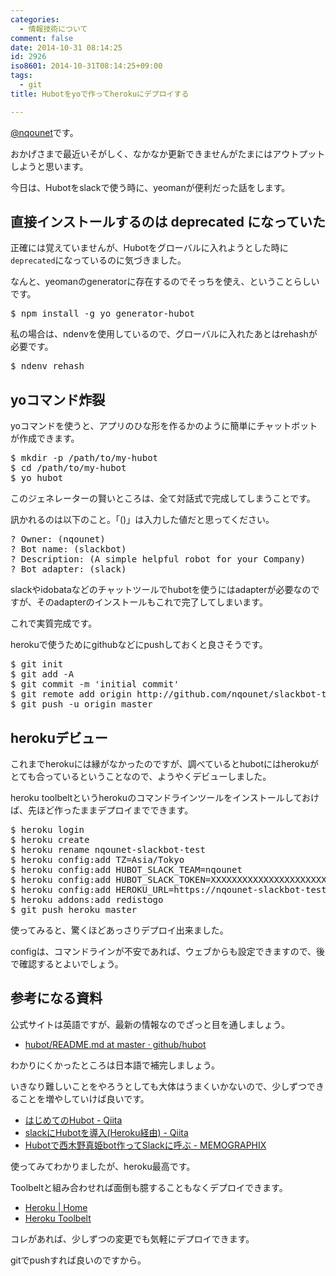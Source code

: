 ```yaml
---
categories:
  - 情報技術について
comment: false
date: 2014-10-31 08:14:25
id: 2926
iso8601: 2014-10-31T08:14:25+09:00
tags:
  - git
title: Hubotをyoで作ってherokuにデプロイする

---
```


<p><a href="https://twitter.com/nqounet">@nqounet</a>です。</p>

<p>おかげさまで最近いそがしく、なかなか更新できませんがたまにはアウトプットしようと思います。</p>

<p>今日は、Hubotをslackで使う時に、yeomanが便利だった話をします。</p>



<h2>直接インストールするのは deprecated になっていた</h2>

<p>正確には覚えていませんが、Hubotをグローバルに入れようとした時に<code>deprecated</code>になっているのに気づきました。</p>

<p>なんと、yeomanのgeneratorに存在するのでそっちを使え、ということらしいです。</p>

<pre>
$ npm install -g yo generator-hubot
</pre>

<p>私の場合は、ndenvを使用しているので、グローバルに入れたあとはrehashが必要です。</p>

<pre>
$ ndenv rehash
</pre>

<h2>yoコマンド炸裂</h2>

<p>yoコマンドを使うと、アプリのひな形を作るかのように簡単にチャットボットが作成できます。</p>

<pre>
$ mkdir -p /path/to/my-hubot
$ cd /path/to/my-hubot
$ yo hubot
</pre>

<p>このジェネレーターの賢いところは、全て対話式で完成してしまうことです。</p>

<p>訊かれるのは以下のこと。「()」は入力した値だと思ってください。</p>

<pre>
? Owner: (nqounet)
? Bot name: (slackbot)
? Description: (A simple helpful robot for your Company)
? Bot adapter: (slack)
</pre>

<p>slackやidobataなどのチャットツールでhubotを使うにはadapterが必要なのですが、そのadapterのインストールもこれで完了してしまいます。</p>

<p>これで実質完成です。</p>

<p>herokuで使うためにgithubなどにpushしておくと良さそうです。</p>

<pre>
$ git init
$ git add -A
$ git commit -m 'initial commit'
$ git remote add origin http://github.com/nqounet/slackbot-test.git
$ git push -u origin master
</pre>

<h2>herokuデビュー</h2>

<p>これまでherokuには縁がなかったのですが、調べているとhubotにはherokuがとても合っているということなので、ようやくデビューしました。</p>

<p>heroku toolbeltというherokuのコマンドラインツールをインストールしておけば、先ほど作ったままデプロイまでできます。</p>

<pre>
$ heroku login
$ heroku create
$ heroku rename nqounet-slackbot-test
$ heroku config:add TZ=Asia/Tokyo
$ heroku config:add HUBOT_SLACK_TEAM=nqounet
$ heroku config:add HUBOT_SLACK_TOKEN=XXXXXXXXXXXXXXXXXXXXXXXX
$ heroku config:add HEROKU_URL=https://nqounet-slackbot-test.herokuapp.com/
$ heroku addons:add redistogo
$ git push heroku master
</pre>

<p>使ってみると、驚くほどあっさりデプロイ出来ました。</p>

<p>configは、コマンドラインが不安であれば、ウェブからも設定できますので、後で確認するとよいでしょう。</p>

<h2>参考になる資料</h2>

<p>公式サイトは英語ですが、最新の情報なのでざっと目を通しましょう。</p>

<ul>
<li><a href="https://github.com/github/hubot/blob/master/docs/README.md">hubot/README.md at master · github/hubot</a></li>
</ul>

<p>わかりにくかったところは日本語で補完しましょう。</p>

<p>いきなり難しいことをやろうとしても大体はうまくいかないので、少しずつできることを増やしていけば良いです。</p>

<ul>
<li><a href="http://qiita.com/kmdsbng/items/fdc069048b5f0d07295e">はじめてのHubot - Qiita</a></li>
<li><a href="http://qiita.com/Katsumata_RYO/items/dc4543aa5827d4c3211c">slackにHubotを導入(Heroku経由) - Qiita</a></li>
<li><a href="http://memo.sanographix.net/post/88371442780">Hubotで西木野真姫bot作ってSlackに呼ぶ - MEMOGRAPHIX</a></li>
</ul>

<p>使ってみてわかりましたが、heroku最高です。</p>

<p>Toolbeltと組み合わせれば面倒も臆することもなくデプロイできます。</p>

<ul>
<li><a href="https://www.heroku.com/home">Heroku | Home</a></li>
<li><a href="https://toolbelt.heroku.com/">Heroku Toolbelt</a></li>
</ul>

<p>コレがあれば、少しずつの変更でも気軽にデプロイできます。</p>

<p>gitでpushすれば良いのですから。</p>
    	